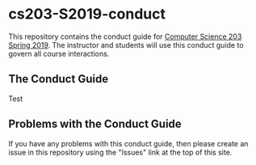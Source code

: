 # cs203-S2019-conduct

This repository contains the conduct guide for [Computer Science 203 Spring
2019](https://www.gregorykapfhammer.com/teaching/cs203S2019/). The instructor
and students will use this conduct guide to govern all course interactions.

## The Conduct Guide

Test

## Problems with the Conduct Guide

If you have any problems with this conduct guide, then please create an issue
in this repository using the "Issues" link at the top of this site.
